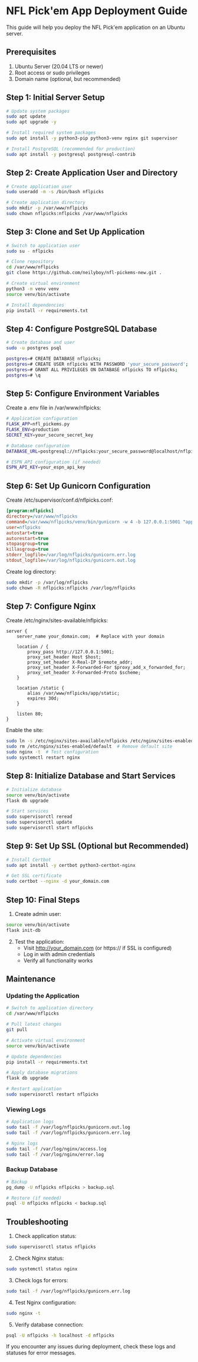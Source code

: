 # NFL Pick'em App Deployment Guide

This guide will help you deploy the NFL Pick'em application on an Ubuntu server.

## Prerequisites

1. Ubuntu Server (20.04 LTS or newer)
2. Root access or sudo privileges
3. Domain name (optional, but recommended)

## Step 1: Initial Server Setup

```bash
# Update system packages
sudo apt update
sudo apt upgrade -y

# Install required system packages
sudo apt install -y python3-pip python3-venv nginx git supervisor

# Install PostgreSQL (recommended for production)
sudo apt install -y postgresql postgresql-contrib
```

## Step 2: Create Application User and Directory

```bash
# Create application user
sudo useradd -m -s /bin/bash nflpicks

# Create application directory
sudo mkdir -p /var/www/nflpicks
sudo chown nflpicks:nflpicks /var/www/nflpicks
```

## Step 3: Clone and Set Up Application

```bash
# Switch to application user
sudo su - nflpicks

# Clone repository
cd /var/www/nflpicks
git clone https://github.com/neilyboy/nfl-pickems-new.git .

# Create virtual environment
python3 -m venv venv
source venv/bin/activate

# Install dependencies
pip install -r requirements.txt
```

## Step 4: Configure PostgreSQL Database

```bash
# Create database and user
sudo -u postgres psql

postgres=# CREATE DATABASE nflpicks;
postgres=# CREATE USER nflpicks WITH PASSWORD 'your_secure_password';
postgres=# GRANT ALL PRIVILEGES ON DATABASE nflpicks TO nflpicks;
postgres=# \q
```

## Step 5: Configure Environment Variables

Create a .env file in /var/www/nflpicks:

```bash
# Application configuration
FLASK_APP=nfl_pickems.py
FLASK_ENV=production
SECRET_KEY=your_secure_secret_key

# Database configuration
DATABASE_URL=postgresql://nflpicks:your_secure_password@localhost/nflpicks

# ESPN API configuration (if needed)
ESPN_API_KEY=your_espn_api_key
```

## Step 6: Set Up Gunicorn Configuration

Create /etc/supervisor/conf.d/nflpicks.conf:

```ini
[program:nflpicks]
directory=/var/www/nflpicks
command=/var/www/nflpicks/venv/bin/gunicorn -w 4 -b 127.0.0.1:5001 "app:create_app()"
user=nflpicks
autostart=true
autorestart=true
stopasgroup=true
killasgroup=true
stderr_logfile=/var/log/nflpicks/gunicorn.err.log
stdout_logfile=/var/log/nflpicks/gunicorn.out.log
```

Create log directory:
```bash
sudo mkdir -p /var/log/nflpicks
sudo chown -R nflpicks:nflpicks /var/log/nflpicks
```

## Step 7: Configure Nginx

Create /etc/nginx/sites-available/nflpicks:

```nginx
server {
    server_name your_domain.com;  # Replace with your domain

    location / {
        proxy_pass http://127.0.0.1:5001;
        proxy_set_header Host $host;
        proxy_set_header X-Real-IP $remote_addr;
        proxy_set_header X-Forwarded-For $proxy_add_x_forwarded_for;
        proxy_set_header X-Forwarded-Proto $scheme;
    }

    location /static {
        alias /var/www/nflpicks/app/static;
        expires 30d;
    }

    listen 80;
}
```

Enable the site:
```bash
sudo ln -s /etc/nginx/sites-available/nflpicks /etc/nginx/sites-enabled/
sudo rm /etc/nginx/sites-enabled/default  # Remove default site
sudo nginx -t  # Test configuration
sudo systemctl restart nginx
```

## Step 8: Initialize Database and Start Services

```bash
# Initialize database
source venv/bin/activate
flask db upgrade

# Start services
sudo supervisorctl reread
sudo supervisorctl update
sudo supervisorctl start nflpicks
```

## Step 9: Set Up SSL (Optional but Recommended)

```bash
# Install Certbot
sudo apt install -y certbot python3-certbot-nginx

# Get SSL certificate
sudo certbot --nginx -d your_domain.com
```

## Step 10: Final Steps

1. Create admin user:
```bash
source venv/bin/activate
flask init-db
```

2. Test the application:
   - Visit http://your_domain.com (or https:// if SSL is configured)
   - Log in with admin credentials
   - Verify all functionality works

## Maintenance

### Updating the Application

```bash
# Switch to application directory
cd /var/www/nflpicks

# Pull latest changes
git pull

# Activate virtual environment
source venv/bin/activate

# Update dependencies
pip install -r requirements.txt

# Apply database migrations
flask db upgrade

# Restart application
sudo supervisorctl restart nflpicks
```

### Viewing Logs

```bash
# Application logs
sudo tail -f /var/log/nflpicks/gunicorn.out.log
sudo tail -f /var/log/nflpicks/gunicorn.err.log

# Nginx logs
sudo tail -f /var/log/nginx/access.log
sudo tail -f /var/log/nginx/error.log
```

### Backup Database

```bash
# Backup
pg_dump -U nflpicks nflpicks > backup.sql

# Restore (if needed)
psql -U nflpicks nflpicks < backup.sql
```

## Troubleshooting

1. Check application status:
```bash
sudo supervisorctl status nflpicks
```

2. Check Nginx status:
```bash
sudo systemctl status nginx
```

3. Check logs for errors:
```bash
sudo tail -f /var/log/nflpicks/gunicorn.err.log
```

4. Test Nginx configuration:
```bash
sudo nginx -t
```

5. Verify database connection:
```bash
psql -U nflpicks -h localhost -d nflpicks
```

If you encounter any issues during deployment, check these logs and statuses for error messages.
